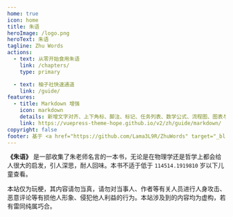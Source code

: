 ```yaml
---
home: true
icon: home
title: 朱语
heroImage: /logo.png
heroText: 朱语
tagline: Zhu Words
actions:
  - text: 从零开始食用朱语
    link: /chapters/
    type: primary

  - text: 柚子社快速通道
    link: /guide/
features:
  - title: Markdown 增强
    icon: markdown
    details: 新增文字对齐、上下角标、脚注、标记、任务列表、数学公式、流程图、图表与幻灯片支持
    link: https://vuepress-theme-hope.github.io/v2/zh/guide/markdown/
copyright: false
footer: 基于 <a href="https://github.com/Lama3L9R/ZhuWords" target="_blank">Lama3L9R/ZhuWords</a> | Project By Lama | MIT 协议, 版权所有 © 2022-present <a href="https://nofated.win" target="_blank">Nofated</a>
---
```


**《朱语》** 是一部收集了朱老师名言的一本书，无论是在物理学还是哲学上都会给人很大的启发，引人深思，耐人回味。本书不适于低于 `114514.1919810` 岁以下儿童查看。

本站仅为玩梗，其内容请勿当真，请勿对当事人、作者等有关人员进行人身攻击、恶意评论等有损他人形象、侵犯他人利益的行为。本站涉及到的内容均为虚构，若有雷同纯属巧合。
